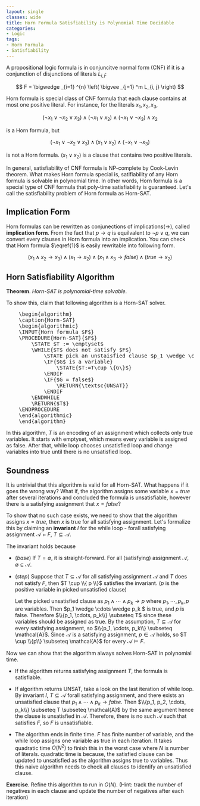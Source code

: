 ```yaml
---
layout: single
classes: wide
title: Horn Formula Satisfiability is Polynomial Time Decidable
categories:
- Logic
tags:
- Horn Formula
- Satisfiability
---
```


A propositional logic formula is in conjuncitve normal form (CNF) if it is a conjunction of disjunctions of literals $L_{i,j}$:

$$
F = \bigwedge _{i=1} ^{n} \left( \bigvee _{j=1} ^m L_{i, j} \right)
$$

Horn formula is special class of CNF formula that each clause contains at most one positive literal. For instance, for the literals $x_1, x_2, x_3$,

$$
(\neg x_1 \vee \neg x_2 \vee x_3) \wedge (\neg x_1 \vee x_2) \wedge (\neg x_1 \vee \neg x_3) \wedge x_2 \tag{1} \label{1}
$$

is a Horn formula, but

$$
(\neg x_1 \vee \neg x_2 \vee x_3) \wedge (x_1 \vee x_2) \wedge (\neg x_1 \vee \neg x_3)
$$

is not a Horn formula. $(x_1 \vee x_2)$ is a clause that contains two positive literals. 

In general, satisfiability of CNF formula is NP-complete by Cook-Levin theorem. What makes Horn formula special is, satifiability of any Horn formula is solvable in polynomial time. In other words, Horn formula is a special type of CNF formula that poly-time satisfiability is guaranteed. Let's call the satisfiability problem of Horn formula as Horn-SAT.

## Implication Form

Horn formulas can be rewritten as conjunections of implications($\rightarrow$), called **implication form**. From the fact that $p \rightarrow q$ is equilvalent to $\neg p \vee q$, we can convert every clauses in Horn formula into an implication. You can check that Horn formula $\eqref{1}$ is easily rewritable into following form.

$$
(x_1 \wedge x_2 \rightarrow x_3) \wedge (x_1 \rightarrow x_2) \wedge (x_1 \wedge x_3 \rightarrow false) \wedge (true \rightarrow x_2)
$$

## Horn Satisfiability Algorithm

**Theorem**. *Horn-SAT is polynomial-time solvable.*

To show this, claim that following algorithm is a Horn-SAT solver.

<pre id="horn-sat" class="pseudocode" style="display:hidden;">
    \begin{algorithm}
    \caption{Horn-SAT}
    \begin{algorithmic}
    \INPUT{Horn formula $F$}
    \PROCEDURE{Horn-SAT}{$F$}
        \STATE $T := \emptyset$
        \WHILE{$T$ does not satisfy $F$}
            \STATE pick an unstaisfied clause $p_1 \wedge \cdots \wedge p_k \rightarrow G$
            \IF{$G$ is a variable}
                \STATE{$T:=T\cup \{G\}$}
            \ENDIF
            \IF{$G = false$}
                \RETURN{\textsc{UNSAT}}
            \ENDIF
        \ENDWHILE
        \RETURN{$T$}
    \ENDPROCEDURE
    \end{algorithmic}
    \end{algorithm}
</pre>

In this algorithm, $T$ is an encoding of an assignment which collects only true variables. It starts with emptyset, which means every variable is assigned as false. After that, while loop chooses unsatisfied loop and change variables into true until there is no unsatisfied loop.

## Soundness

It is untrivial that this algorithm is valid for all Horn-SAT. What happens if it goes the wrong way? What if, the algorithm assigns some variable $x=true$ after several iterations and concluded the formula is unsatisfiable, however there is a satisfying assignment that $x=false$?

To show that no such case exists, we need to show that the algorithm assigns $x=true$, then $x$ is true for all satisfying assignment. Let's formalize this by claiming an **invariant** $I$ for the while loop - forall satisfying assignment $\mathcal{A} \models F$, $T \subseteq \mathcal{A}$. 

The invariant holds because

- (*base*) If $T = \emptyset$, it is straight-forward. For all (satisfying) assignment $\mathcal{A}$, $\emptyset \subseteq \mathcal{A}$.
  
- (*step*) Suppose that $T \subseteq \mathcal{A}$ for all satisfying assignment $\mathcal{A}$ and $T$ does not satisfy $F$, then $T \cup \\{ p \\}$ satisfies the invariant. ($p$ is the positive variable in picked unsatisfied clause)
  
  Let the picked unsatisfied clause as $p_1 \wedge \cdots \wedge p_k \rightarrow p$ where $p_1, \cdots, p_k, p$ are variables. Then $p_1 \wedge \cdots \wedge p_k $ is true, and $p$ is false. Therefore $\\{p_1, \cdots, p_k\\} \subseteq T$ since these variables should be assigned as true. By the assumption, $T \subseteq \mathcal{A}$ for every satisfying assignment, so $\\{p_1, \cdots, p_k\\} \subseteq \mathcal{A}$. Since $\mathcal{A}$ is a satisfying assignment, $p \in \mathcal{A}$ holds, so $T \cup \\{p\\} \subseteq \mathcal{A}$ for every $\mathcal{A} \models F$.

Now we can show that the algorithm always solves Horn-SAT in polynomial time.

- If the algorithm returns satisfying assignment $T$, the formula is satisfiable.

- If algorithm returns UNSAT, take a look on the last iteration of while loop. By invariant $I$, $T \subseteq \mathcal A$ forall satisfying assignment, and there exists an unsatisfied clause that $p_1 \wedge \cdots \wedge p_k \rightarrow false$. Then $\\{p_1, p_2, \cdots, p_k\\} \subseteq T \subseteq \mathcal{A}$ by the same argument hence the clause is unsatisfied in $\mathcal{A}$. Therefore, there is no such $\mathcal{A}$ such that satisfies $F$, so $F$ is unsatisfiable.

- The algorithm ends in finite time. $F$ has finite number of variable, and the while loop assigns one variable as true in each iteration. It takes quadratic time $O(N^2)$ to finish this in the worst case where $N$ is number of literals. quadratic time is because, the satisfied clause can be updated to unsatisfied as the algorithm assigns true to variables. Thus this naive algorithm needs to check all clauses to identify an unsatisfied clause.

**Exercise**. Refine this algorithm to run in $O(N)$. (Hint: track the number of negatives in each clause and update the number of negatives after each iteration)

<script defer>
pseudocode.renderElement(document.getElementById("horn-sat"), {
    noEnd: true,
})
</script>